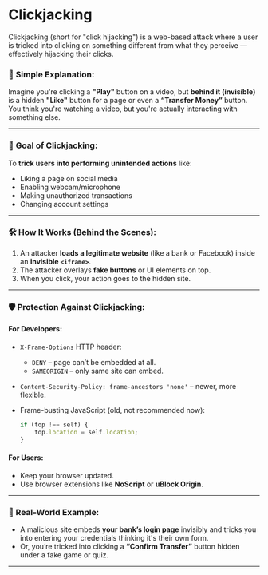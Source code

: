 # Clickjacking
Clickjacking (short for "click hijacking") is a web-based attack where a user is tricked into clicking on something different from what they perceive — effectively hijacking their clicks.

### 🧠 **Simple Explanation:**

Imagine you're clicking a **"Play"** button on a video, but **behind it (invisible)** is a hidden **"Like"** button for a page or even a **“Transfer Money”** button. You think you're watching a video, but you're actually interacting with something else.

---

### 🎯 **Goal of Clickjacking:**

To **trick users into performing unintended actions** like:

* Liking a page on social media
* Enabling webcam/microphone
* Making unauthorized transactions
* Changing account settings

---

### 🛠️ **How It Works (Behind the Scenes):**

1. An attacker **loads a legitimate website** (like a bank or Facebook) inside an **invisible `<iframe>`**.
2. The attacker overlays **fake buttons** or UI elements on top.
3. When you click, your action goes to the hidden site.

---

### 🛡️ **Protection Against Clickjacking:**

#### For Developers:

* `X-Frame-Options` HTTP header:

  * `DENY` – page can’t be embedded at all.
  * `SAMEORIGIN` – only same site can embed.
* `Content-Security-Policy: frame-ancestors 'none'` – newer, more flexible.
* Frame-busting JavaScript (old, not recommended now):

  ```js
  if (top !== self) {
      top.location = self.location;
  }
  ```

#### For Users:

* Keep your browser updated.
* Use browser extensions like **NoScript** or **uBlock Origin**.

---

### 🔐 Real-World Example:

* A malicious site embeds **your bank’s login page** invisibly and tricks you into entering your credentials thinking it's their own form.
* Or, you’re tricked into clicking a **“Confirm Transfer”** button hidden under a fake game or quiz.

---
